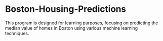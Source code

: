 # Boston-Housing-Predictions
This program is designed for learning purposes, focusing on predicting the median value of homes in Boston using various machine learning techniques.
